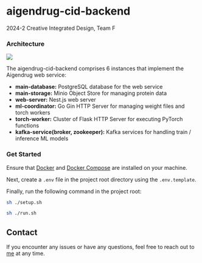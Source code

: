 # aigendrug-cid-backend

2024-2 Creative Integrated Design, Team F

### Architecture

![](https://storage.aigendrug.lighterlinks.io/media/architecture.png)

The aigendrug-cid-backend comprises 6 instances that implement the Aigendrug web service:

- **main-database:** PostgreSQL database for the web service
- **main-storage:** Minio Object Store for managing protein data
- **web-server:** Nest.js web server
- **ml-coordinator:** Go Gin HTTP Server for managing weight files and torch workers
- **torch-worker:** Cluster of Flask HTTP Server for executing PyTorch functions
- **kafka-service(broker, zookeeper):** Kafka services for handling train / inference ML models

### Get Started

Ensure that [Docker](https://www.docker.com/) and [Docker Compose](https://docs.docker.com/compose/install/linux/) are installed on your machine.

Next, create a `.env` file in the project root directory using the `.env.template`.

Finally, run the following command in the project root:

```sh
sh ./setup.sh

sh ./run.sh
```

## Contact

If you encounter any issues or have any questions, feel free to reach out to [me](mailto:atlas.yang3598@gmail.com) at any time.
